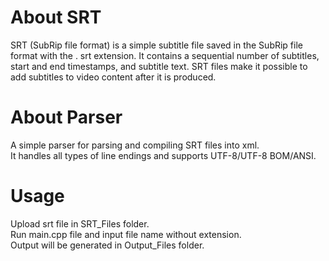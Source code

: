 # About SRT
SRT (SubRip file format) is a simple subtitle file saved in the SubRip file format with the . srt extension. It contains a sequential number of subtitles, start and end timestamps, and subtitle text. SRT files make it possible to add subtitles to video content after it is produced.   
# About Parser
A simple parser for parsing and compiling SRT files into xml.  
It handles all types of line endings and supports UTF-8/UTF-8 BOM/ANSI.  
# Usage
Upload srt file in SRT_Files folder.  
Run main.cpp file and input file name without extension.  
Output will be generated in Output_Files folder.  
